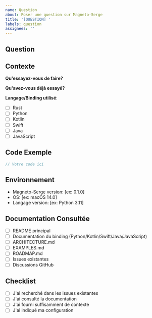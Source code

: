 ```yaml
---
name: Question
about: Poser une question sur Magneto-Serge
title: '[QUESTION] '
labels: question
assignees: ''
---
```


## Question

<!-- Posez votre question ici -->

## Contexte

<!-- Fournissez du contexte pour aider à comprendre votre question -->

**Qu'essayez-vous de faire?**


**Qu'avez-vous déjà essayé?**


**Langage/Binding utilisé**:
- [ ] Rust
- [ ] Python
- [ ] Kotlin
- [ ] Swift
- [ ] Java
- [ ] JavaScript

## Code Exemple

<!-- Si applicable, fournissez un exemple de code -->

```rust
// Votre code ici
```

## Environnement

- Magneto-Serge version: [ex: 0.1.0]
- OS: [ex: macOS 14.0]
- Langage version: [ex: Python 3.11]

## Documentation Consultée

<!-- Avez-vous consulté la documentation ? -->

- [ ] README principal
- [ ] Documentation du binding (Python/Kotlin/Swift/Java/JavaScript)
- [ ] ARCHITECTURE.md
- [ ] EXAMPLES.md
- [ ] ROADMAP.md
- [ ] Issues existantes
- [ ] Discussions GitHub

## Checklist

- [ ] J'ai recherché dans les issues existantes
- [ ] J'ai consulté la documentation
- [ ] J'ai fourni suffisamment de contexte
- [ ] J'ai indiqué ma configuration

